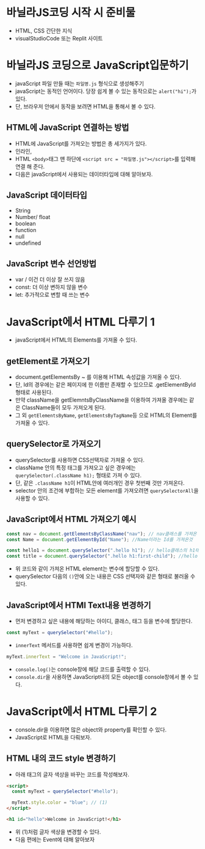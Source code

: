 # 바닐라JS코딩 시작 시 준비물

- HTML, CSS 간단한 지식
- visualStudioCode 또는 Replit 사이트

# 바닐라JS 코딩으로 JavaScript입문하기

- javaScript 파일 만들 때는 `파일명.js` 형식으로 생성해주기
- javaScript는 동적인 언어이다. 당장 쉽게 볼 수 있는 동작으로는 `alert("hi");`가 있다.
- 단, 브라우저 안에서 동작을 보려면 HTML을 통해서 볼 수 있다.

## HTML에 JavaScript 연결하는 방법

- HTML에 JavaScript를 가져오는 방법은 총 세가지가 있다.
- 인라인,
- HTML `<body>`태그 맨 하단에 `<script src = "파일명.js"></script>`를 입력해 연결 해 준다.
- 다음은 javaScript에서 사용되는 데이터타입에 대해 알아보자.

## JavaScript 데이터타입

- String
- Number/ float
- boolean
- function
- null
- undefined

## JavaScript 변수 선언방법

- var / 이건 더 이상 잘 쓰지 않음
- const: 더 이상 변하지 않을 변수
- let: 추가적으로 변할 때 쓰는 변수

# JavaScript에서 HTML 다루기 1

- javaScript에서 HTML의 Elements를 가져올 수 있다.

## getElement로 가져오기

- document.getElementsBy ~ 를 이용해 HTML 속성값을 가져올 수 있다.
- 단, Id의 경우에는 같은 페이지에 한 이름만 존재할 수 있으므로 .getElementById 형태로 사용된다.
- 만약 className을 getElemntsByClassName을 이용하여 가져올 경우에는 같은 ClassName들이 모두 가져오게 된다.
- 그 외 `getElementsByName`, `getElementsByTagName`등 으로 HTML의 Element를 가져올 수 있다.

## querySelector로 가져오기

- querySelector를 사용하면 CSS선택자로 가져올 수 있다.
- className 안의 특정 태그를 가져오고 싶은 경우에는 `querySelector(.className h1);` 형태로 가져 수 있다.
- 단, 같은 `.className h1`이 HTML안에 여러개인 경우 첫번째 것만 가져온다.
- selector 안의 조건에 부합하는 모든 element를 가져오려면 `querySelectorAll`을 사용할 수 있다.

## JavaScript에서 HTML 가져오기 예시

```javascript
const nav = document.getElementsByClassName("nav"); // nav클래스를 가져온 것
const Name = document.getElementById("Name"); //Name이라는 Id를 가져온것

const hello1 = document.querySelector(".hello h1"); // hello클래스의 h1태그 가져온 것
const title = document.querySelector(".hello h1:first-child"); //hello 클래스의 h1 태그중 첫번째 자식 태그르 가져온 것
```

- 위 코드와 같이 가져온 HTML element는 변수에 할당할 수 있다.
- querySelector 다음의 `()`안에 오는 내용은 CSS 선택자와 같은 형태로 불러올 수 있다.

## JavaScript에서 HTMl Text내용 변경하기

- 먼저 변경하고 싶은 내용에 해당하는 아이디, 클래스, 태그 등을 변수에 할당한다.

```javascript
const myText = querySelector("#hello");
```

- `innerText` 메서드를 사용하면 쉽게 변경이 가능하다.

```javascript
myText.innerText = "Welcome in JavaScript!";
```

- `console.log()`는 console창에 해당 코드를 출력할 수 있다.
- `console.dir`을 사용하면 JavaScript내의 모든 object를 console창에서 볼 수 있다.

# JavaScript에서 HTML 다루기 2

- console.dir을 이용하면 많은 object와 property를 확인할 수 있다.
- JavaScript로 HTML을 다뤄보자.

## HTML 내의 코드 style 변경하기

- 아래 태그의 글자 색상을 바꾸는 코드를 작성해보자.

```html
<script>
  const myText = querySelector("#hello");

  myText.style.color = "blue"; // (1)
</script>

<h1 id="hello">Welcome in JavaScript!</h1>
```

- 위 (1)처럼 글자 색상을 변경할 수 있다.
- 다음 편에는 Event에 대해 알아보자
